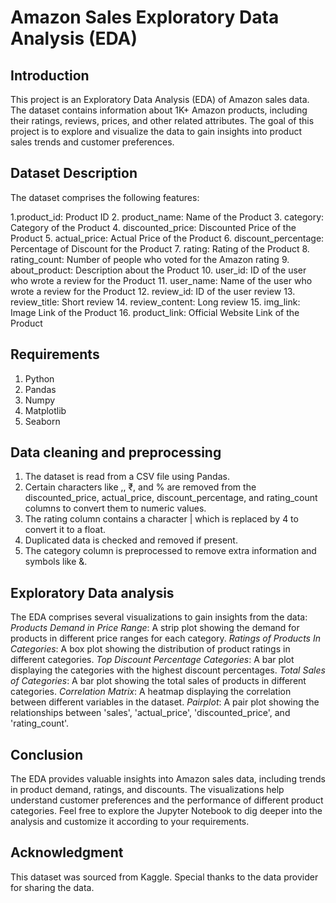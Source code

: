 # Amazon Sales Exploratory Data Analysis (EDA)
  ## Introduction

This project is an Exploratory Data Analysis (EDA) of Amazon sales data. The dataset contains information about 1K+ Amazon products, including their ratings, reviews, prices, and other related attributes.
The goal of this project is to explore and visualize the data to gain insights into product sales trends and customer preferences.

  ## Dataset Description

The dataset comprises the following features:

1.product_id: Product ID
2. product_name: Name of the Product
3. category: Category of the Product
4. discounted_price: Discounted Price of the Product
5. actual_price: Actual Price of the Product
6. discount_percentage: Percentage of Discount for the Product
7. rating: Rating of the Product
8. rating_count: Number of people who voted for the Amazon rating
9. about_product: Description about the Product
10. user_id: ID of the user who wrote a review for the Product
11. user_name: Name of the user who wrote a review for the Product
12. review_id: ID of the user review
13. review_title: Short review
14. review_content: Long review
15. img_link: Image Link of the Product
16. product_link: Official Website Link of the Product

   ## Requirements

1. Python
2. Pandas
3. Numpy
4. Matplotlib
5. Seaborn

 ## Data cleaning and preprocessing 
1. The dataset is read from a CSV file using Pandas.
2. Certain characters like ,, ₹, and % are removed from the discounted_price, actual_price, discount_percentage, and rating_count columns to convert them to numeric values.
3. The rating column contains a character | which is replaced by 4 to convert it to a float.
4. Duplicated data is checked and removed if present.
5. The category column is preprocessed to remove extra information and symbols like &.

 ## Exploratory Data analysis

 The EDA comprises several visualizations to gain insights from the data:
 *Products Demand in Price Range*: A strip plot showing the demand for products in different price ranges 
  for each category.
 *Ratings of Products In Categories*: A box plot showing the distribution of product ratings in different 
 categories.
 *Top Discount Percentage Categories*: A bar plot displaying the categories with the highest discount 
 percentages.
 *Total Sales of Categories*: A bar plot showing the total sales of products in different categories.
 *Correlation Matrix*: A heatmap displaying the correlation between different variables in the dataset.
 *Pairplot*: A pair plot showing the relationships between 'sales', 'actual_price', 'discounted_price', and 
 'rating_count'.
 
   ## Conclusion
  The EDA provides valuable insights into Amazon sales data, including trends in product demand, ratings, 
  and discounts. The visualizations help understand customer preferences and the performance of different 
  product categories. Feel free to explore the Jupyter Notebook to dig deeper into the analysis and 
  customize it according to your requirements.

   ## Acknowledgment 
  This dataset was sourced from Kaggle. Special thanks to the data provider for sharing the data.
 
